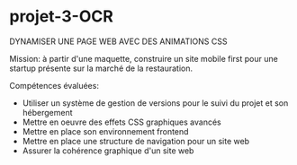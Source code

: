 # projet-3-OCR

DYNAMISER UNE PAGE WEB AVEC DES ANIMATIONS CSS

Mission: à partir d'une maquette, construire un site mobile first pour une startup présente sur la marché de la restauration.

Compétences évaluées:
  * Utiliser un système de gestion de versions pour le suivi du projet et son hébergement
  * Mettre en oeuvre des effets CSS graphiques avancés
  * Mettre en place son environnement frontend
  * Mettre en place une structure de navigation pour un site web
  * Assurer la cohérence graphique d'un site web
